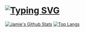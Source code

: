 


# [![Typing SVG](https://readme-typing-svg.demolab.com?font=Feria+Code&duration=3000&pause=250&width=435&lines=Hi!+I'm+Jamie...;I+like+Design%2C+Software%2C+and+ML.;%3AD)](https://git.io/typing-svg)

[![Jamie's Github Stats](https://github-readme-stats.vercel.app/api?username=JamieDoe&hide=stars,prs)](https://github.com/JamieDoe/github-readme-stats)
[![Top Langs](https://github-readme-stats.vercel.app/api/top-langs/?username=JamieDoe)](https://github.com/JamieDoe/github-readme-stats)
